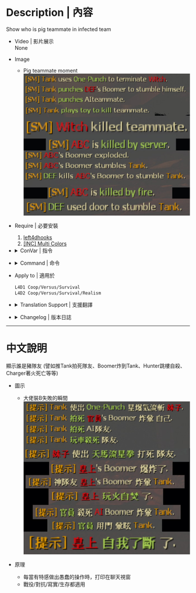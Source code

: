 # Description | 內容
Show who is pig teammate in infected team

* Video | 影片展示
<br/>None

* Image
	* Pig teammate moment
    <br/>![l4d_pig_infected_notify_1](image/l4d_pig_infected_notify_1.jpg)  

* Require | 必要安裝
    1. [left4dhooks](https://forums.alliedmods.net/showthread.php?t=321696)
	2. [[INC] Multi Colors](https://github.com/fbef0102/L4D1_2-Plugins/releases/tag/Multi-Colors)

* <details><summary>ConVar | 指令</summary>

	None
</details>

* <details><summary>Command | 命令</summary>

	None
</details>

* Apply to | 適用於
	```
    L4D1 Coop/Versus/Survival
	L4D2 Coop/Versus/Survival/Realism
	```

* <details><summary>Translation Support | 支援翻譯</summary>

	```
	English
	繁體中文
	简体中文
	```
</details>

* <details><summary>Changelog | 版本日誌</summary>

    * v2.8 (2023-5-16)
        * Add more translation

    * v2.7 (2023-5-16)
        * Optimize Code

    * v2.6 (2023-4-6)
        * Translation Support

    * v1.0
        * Initial Release
</details>

- - - -
# 中文說明
顯示誰是豬隊友 (譬如推Tank拍死隊友、Boomer炸到Tank、Hunter跳樓自殺、Charger著火死亡等等)

* 圖示
	* 大佬裝B失敗的瞬間
    <br/>![l4d_pig_infected_notify_1_zho](image/zho/l4d_pig_infected_notify_1_zho.jpg)  

* 原理
	* 每當有特感做出愚蠢的操作時，打印在聊天視窗
    * 戰役/對抗/寫實/生存都適用